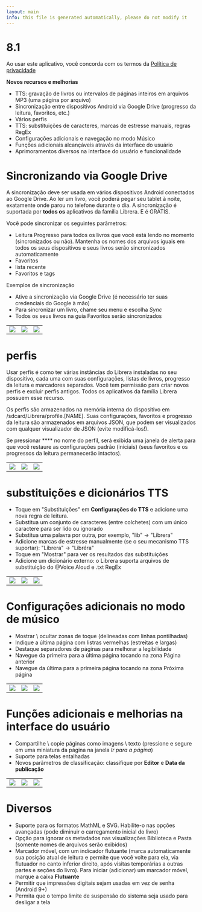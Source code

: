 ```yaml
---
layout: main
info: this file is generated automatically, please do not modify it
---
```


# 8.1

Ao usar este aplicativo, você concorda com os termos da [Política de privacidade](/wiki/PrivacyPolicy/pt)

**Novos recursos e melhorias**

* TTS: gravação de livros ou intervalos de páginas inteiros em arquivos MP3 (uma página por arquivo)
* Sincronização entre dispositivos Android via Google Drive (progresso da leitura, favoritos, etc.)
* Vários perfis
* TTS: substituições de caracteres, marcas de estresse manuais, regras RegEx
* Configurações adicionais e navegação no modo Músico
* Funções adicionais alcançáveis através da interface do usuário
* Aprimoramentos diversos na interface do usuário e funcionalidade

# Sincronizando via Google Drive

A sincronização deve ser usada em vários dispositivos Android conectados ao Google Drive. Ao ler um livro, você poderá pegar seu tablet à noite, exatamente onde parou no telefone durante o dia. A sincronização é suportada por **todos os** aplicativos da família Librera. E é GRÁTIS.

Você pode sincronizar os seguintes parâmetros:

* Leitura Progresso para todos os livros que você está lendo no momento (sincronizados ou não). Mantenha os nomes dos arquivos iguais em todos os seus dispositivos e seus livros serão sincronizados automaticamente
* Favoritos
* lista recente
* Favoritos e tags

Exemplos de sincronização

* Ative a sincronização via Google Drive (é necessário ter suas credenciais do Google à mão)
* Para sincronizar um livro, chame seu menu e escolha _Sync_
* Todos os seus livros na guia Favoritos serão sincronizados

||||
|-|-|-|
|![](1.png)|![](3.png)|![](2.png)|
 
 
# perfis

Usar perfis é como ter várias instâncias do Librera instaladas no seu dispositivo, cada uma com suas configurações, listas de livros, progresso da leitura e marcadores separados. Você tem permissão para criar novos perfis e excluir perfis antigos. Todos os aplicativos da família Librera possuem esse recurso.

Os perfis são armazenados na memória interna do dispositivo em /sdcard/Librera/profile.[NAME]. Suas configurações, favoritos e progresso da leitura são armazenados em arquivos JSON, que podem ser visualizados com qualquer visualizador de JSON (evite modificá-los!).

Se pressionar **** no nome do perfil, será exibida uma janela de alerta para que você restaure as configurações padrão (iniciais) (seus favoritos e os progressos da leitura permanecerão intactos).

||||
|-|-|-|
|![](4.png)|![](5.png)|![](6.png)|

# substituições e dicionários TTS

* Toque em &quot;Substituições&quot; em **Configurações do TTS** e adicione uma nova regra de leitura.
* Substitua um conjunto de caracteres (entre colchetes) com um único caractere para ser lido ou ignorado
* Substitua uma palavra por outra, por exemplo, &quot;lib&quot; -&gt; &quot;Librera&quot;
* Adicione marcas de estresse manualmente (se o seu mecanismo TTS suportar): &quot;Librera&quot; -&gt; &quot;Libréra&quot;
* Toque em &quot;Mostrar&quot; para ver os resultados das substituições
* Adicione um dicionário externo: o Librera suporta arquivos de substituição do @Voice Aloud e .txt RegEx

||||
|-|-|-|
|![](7.png)|![](8.png)|![](9.png)|

# Configurações adicionais no modo de músico

* Mostrar \ ocultar zonas de toque (delineadas com linhas pontilhadas)
* Indique a última página com listras vermelhas (estreitas e largas)
* Destaque separadores de páginas para melhorar a legibilidade
* Navegue da primeira para a última página tocando na zona Página anterior
* Navegue da última para a primeira página tocando na zona Próxima página

||||
|-|-|-|
|![](10.png)|![](11.png)|![](12.png)|

# Funções adicionais e melhorias na interface do usuário

* Compartilhe \ copie páginas como imagens \ texto (pressione e segure em uma miniatura da página na janela _Ir para a página_)
* Suporte para telas entalhadas
* Novos parâmetros de classificação: classifique por **Editor** e **Data da publicação**

||||
|-|-|-|
|![](13.png)|![](14.png)|![](15.png)|

# Diversos

* Suporte para os formatos MathML e SVG. Habilite-o nas opções avançadas (pode diminuir o carregamento inicial do livro)
* Opção para ignorar os metadados nas visualizações Biblioteca e Pasta (somente nomes de arquivos serão exibidos)
* Marcador móvel, com um indicador flutuante (marca automaticamente sua posição atual de leitura e permite que você volte para ela, via flutuador no canto inferior direito, após visitas temporárias a outras partes e seções do livro). Para iniciar (adicionar) um marcador móvel, marque a caixa **Flutuante**
* Permitir que impressões digitais sejam usadas em vez de senha (Android 9+)
* Permita que o tempo limite de suspensão do sistema seja usado para desligar a tela


